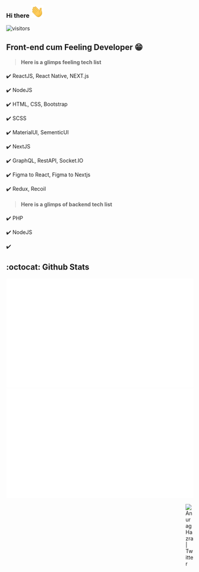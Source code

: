 ### Hi there <img src="https://github.com/ABSphreak/ABSphreak/blob/master/gifs/Hi.gif" width="35px"> 
![visitors](https://visitor-badge.laobi.icu/badge?page_id=skychavda)

## Front-end cum Feeling Developer 😁
> #### Here is a glimps feeling tech list

:heavy_check_mark: ReactJS, React Native, NEXT.js

:heavy_check_mark: NodeJS

:heavy_check_mark: HTML, CSS, Bootstrap

:heavy_check_mark: SCSS

:heavy_check_mark: MaterialUI, SementicUI

:heavy_check_mark: NextJS

:heavy_check_mark: GraphQL, RestAPI, Socket.IO

:heavy_check_mark: Figma to React, Figma to Nextjs

:heavy_check_mark: Redux, Recoil

> #### Here is a glimps of backend tech list 

:heavy_check_mark: PHP

:heavy_check_mark: NodeJS

:heavy_check_mark:

## :octocat: Github Stats

![](https://raw.githubusercontent.com/skychavda/github-stats-transparent/output/generated/overview.svg)
![](https://raw.githubusercontent.com/skychavda/github-stats-transparent/output/generated/languages.svg)

<!-- | ![sky's github stats](https://github-readme-stats.vercel.app/api?username=skychavda&count_private=true&show_icons=true&include_all_commits=true&show_owner=true) |
  ![sky's github stats](https://github-readme-stats.vercel.app/api/top-langs/?username=skychavda&layout=compact&theme=buefy) |
| ------------- | ------------- | -->

<a href="https://twitter.com/sky_chavda">
  <img align="right" alt="Anurag Hazra | Twitter" width="21px" src="https://raw.githubusercontent.com/anuraghazra/anuraghazra/master/assets/twitter.svg" />
</a>
